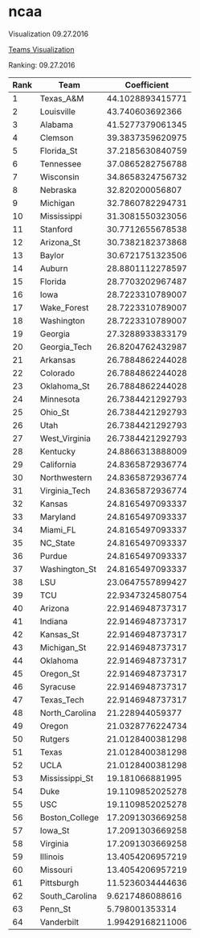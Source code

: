# ncaa

Visualization 09.27.2016

[Teams Visualization](visual_09.27.16.pdf)

Ranking: 09.27.2016

| Rank | Team            | Coefficient      | 
|------|-----------------|------------------| 
| 1    |  Texas_A&M      | 44.1028893415771 | 
| 2    |  Louisville     | 43.740603692366  | 
| 3    |  Alabama        | 41.5277379061345 | 
| 4    |  Clemson        | 39.3837359620975 | 
| 5    |  Florida_St     | 37.2185630840759 | 
| 6    |  Tennessee      | 37.0865282756788 | 
| 7    |  Wisconsin      | 34.8658324756732 | 
| 8    |  Nebraska       | 32.820200056807  | 
| 9    |  Michigan       | 32.7860782294731 | 
| 10   |  Mississippi    | 31.3081550323056 | 
| 11   |  Stanford       | 30.7712655678538 | 
| 12   |  Arizona_St     | 30.7382182373868 | 
| 13   |  Baylor         | 30.6721751323506 | 
| 14   |  Auburn         | 28.8801112278597 | 
| 15   |  Florida        | 28.7703202967487 | 
| 16   |  Iowa           | 28.7223310789007 | 
| 17   |  Wake_Forest    | 28.7223310789007 | 
| 18   |  Washington     | 28.7223310789007 | 
| 19   |  Georgia        | 27.3288933833179 | 
| 20   |  Georgia_Tech   | 26.8204762432987 | 
| 21   |  Arkansas       | 26.7884862244028 | 
| 22   |  Colorado       | 26.7884862244028 | 
| 23   |  Oklahoma_St    | 26.7884862244028 | 
| 24   |  Minnesota      | 26.7384421292793 | 
| 25   |  Ohio_St        | 26.7384421292793 | 
| 26   |  Utah           | 26.7384421292793 | 
| 27   |  West_Virginia  | 26.7384421292793 | 
| 28   |  Kentucky       | 24.8866313888009 | 
| 29   |  California     | 24.8365872936774 | 
| 30   |  Northwestern   | 24.8365872936774 | 
| 31   |  Virginia_Tech  | 24.8365872936774 | 
| 32   |  Kansas         | 24.8165497093337 | 
| 33   |  Maryland       | 24.8165497093337 | 
| 34   |  Miami_FL       | 24.8165497093337 | 
| 35   |  NC_State       | 24.8165497093337 | 
| 36   |  Purdue         | 24.8165497093337 | 
| 37   |  Washington_St  | 24.8165497093337 | 
| 38   |  LSU            | 23.0647557899427 | 
| 39   |  TCU            | 22.9347324580754 | 
| 40   |  Arizona        | 22.9146948737317 | 
| 41   |  Indiana        | 22.9146948737317 | 
| 42   |  Kansas_St      | 22.9146948737317 | 
| 43   |  Michigan_St    | 22.9146948737317 | 
| 44   |  Oklahoma       | 22.9146948737317 | 
| 45   |  Oregon_St      | 22.9146948737317 | 
| 46   |  Syracuse       | 22.9146948737317 | 
| 47   |  Texas_Tech     | 22.9146948737317 | 
| 48   |  North_Carolina | 21.228944059377  | 
| 49   |  Oregon         | 21.0328776224734 | 
| 50   |  Rutgers        | 21.0128400381298 | 
| 51   |  Texas          | 21.0128400381298 | 
| 52   |  UCLA           | 21.0128400381298 | 
| 53   |  Mississippi_St | 19.181066881995  | 
| 54   |  Duke           | 19.1109852025278 | 
| 55   |  USC            | 19.1109852025278 | 
| 56   |  Boston_College | 17.2091303669258 | 
| 57   |  Iowa_St        | 17.2091303669258 | 
| 58   |  Virginia       | 17.2091303669258 | 
| 59   |  Illinois       | 13.4054206957219 | 
| 60   |  Missouri       | 13.4054206957219 | 
| 61   |  Pittsburgh     | 11.5236034444636 | 
| 62   |  South_Carolina | 9.6217486088616  | 
| 63   |  Penn_St        | 5.798001353314   | 
| 64   |  Vanderbilt     | 1.99429168211006 | 

